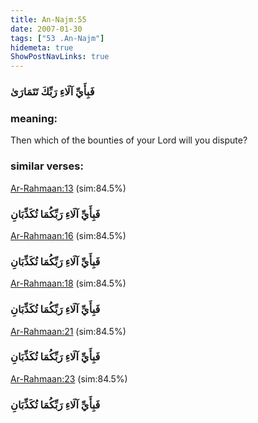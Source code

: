 ```yaml
---
title: An-Najm:55
date: 2007-01-30
tags: ["53 .An-Najm"]
hidemeta: true 
ShowPostNavLinks: true 
---
```

### فَبِأَيِّ آلَاءِ رَبِّكَ تَتَمَارَىٰ
### meaning: 
Then which of the bounties of your Lord will you dispute?
### similar verses: 

[Ar-Rahmaan:13](/55/13) (sim:84.5%)

### فَبِأَيِّ آلَاءِ رَبِّكُمَا تُكَذِّبَانِ

[Ar-Rahmaan:16](/55/16) (sim:84.5%)

### فَبِأَيِّ آلَاءِ رَبِّكُمَا تُكَذِّبَانِ

[Ar-Rahmaan:18](/55/18) (sim:84.5%)

### فَبِأَيِّ آلَاءِ رَبِّكُمَا تُكَذِّبَانِ

[Ar-Rahmaan:21](/55/21) (sim:84.5%)

### فَبِأَيِّ آلَاءِ رَبِّكُمَا تُكَذِّبَانِ

[Ar-Rahmaan:23](/55/23) (sim:84.5%)

### فَبِأَيِّ آلَاءِ رَبِّكُمَا تُكَذِّبَانِ
